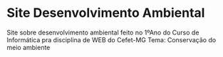 # Site Desenvolvimento Ambiental
 Site sobre desenvolvimento ambiental feito no 1ºAno do Curso de Informática pra disciplina de WEB do Cefet-MG
Tema: Conservação do meio ambiente
